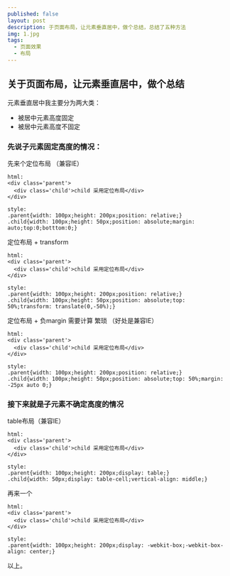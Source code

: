 ```yaml
---
published: false
layout: post
description: 于页面布局，让元素垂直居中，做个总结，总结了五种方法
img: 1.jpg
tags:
  - 页面效果
  - 布局
---
```

## 关于页面布局，让元素垂直居中，做个总结

元素垂直居中我主要分为两大类：
- 被居中元素高度固定
- 被居中元素高度不固定

### 先说子元素固定高度的情况：

先来个定位布局 （兼容IE）
```
html:
<div class='parent'>
  <div class='child'>child 采用定位布局</div>
</div>

style:
.parent{width: 100px;height: 200px;position: relative;}
.child{width: 100px;height: 50px;position: absolute;margin: auto;top:0;botttom:0;}
```

定位布局 + transform
```
html:
<div class='parent'>
  <div class='child'>child 采用定位布局</div>
</div>

style:
.parent{width: 100px;height: 200px;position: relative;}
.child{width: 100px;height: 50px;position: absolute;top: 50%;transform: translate(0,-50%);}

```

定位布局 + 负margin  需要计算 繁琐 （好处是兼容IE）
```
html:
<div class='parent'>
  <div class='child'>child 采用定位布局</div>
</div>

style:
.parent{width: 100px;height: 200px;position: relative;}
.child{width: 100px;height: 50px;position: absolute;top: 50%;margin: -25px auto 0;}
```

### 接下来就是子元素不确定高度的情况

table布局（兼容IE）
```
html:
<div class='parent'>
  <div class='child'>child 采用定位布局</div>
</div>

style:
.parent{width: 100px;height: 200px;display: table;}
.child{width: 50px;display: table-cell;vertical-align: middle;}

```

再来一个
```
html:
<div class='parent'>
  <div class='child'>child 采用定位布局</div>
</div>

style:
.parent{width: 100px;height: 200px;display: -webkit-box;-webkit-box-align: center;}

```

以上。

